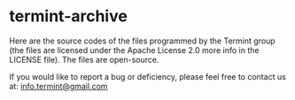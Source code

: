 # termint-archive
Here are the source codes of the files programmed by the Termint group (the files are licensed under the Apache License 2.0 more info in the LICENSE file). The files are open-source.

If you would like to report a bug or deficiency, please feel free to contact us at: info.termint@gmail.com
